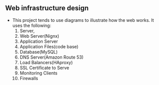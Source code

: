 ## Web infrastructure design
- This project tends to use diagrams to illustrate how the web works. It uses the following:
	1. Server,
	2. Web Server(Nignx)
	3. Application Server
	4. Application Files(code base)
	5. Database(MySQL)
	6. DNS Server(Amazon Route 53)
	7. Load Balancers(HAproxy)
	8. SSL Certificate to Serve
	9. Monitoring Clients
	10. Firewalls
